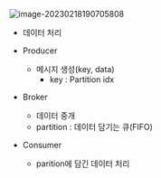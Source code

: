 ![image-20230218190705808](md-images/image-20230218190705808.png)

* 데이터 처리

* Producer
  * 메시지 생성(key, data)
    * key : Partition idx
* Broker
  * 데이터 중개
  * partition : 데이터 담기는 큐(FIFO)
* Consumer 
  * parition에 담긴 데이터 처리